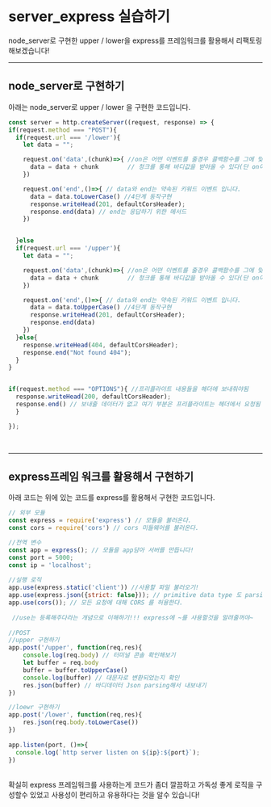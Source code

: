 # server_express 실습하기
node_server로 구현한 upper / lower을 express를 프레임워크를 활용해서 리팩토링 해보겠습니다!
<br />

---

## node_server로 구현하기
아래는 node_server로 upper / lower 을 구현한 코드입니다. 
<br />

```js
const server = http.createServer((request, response) => {
if(request.method === "POST"){
  if(request.url === '/lower'){
    let data = "";

    request.on('data',(chunk)=>{ //on은 어떤 이벤트를 줄경우 콜백함수를 그에 맞춰 실행하는 메서드
      data = data + chunk        // 청크를 통해 바디값을 받아올 수 있다(단 on이라는 데이터 키워드를 넣어야 됨)
    })

    request.on('end',()=>{ // data와 end는 약속된 키워드 이벤트 입니다.
      data = data.toLowerCase() //4단계 동작구현
      response.writeHead(201, defaultCorsHeader);
      response.end(data) // end는 응답하기 위한 메서드
    })


  }else 
  if(request.url === '/upper'){
    let data = "";

    request.on('data',(chunk)=>{ //on은 어떤 이벤트를 줄경우 콜백함수를 그에 맞춰 실행하는 메서드
      data = data + chunk        // 청크를 통해 바디값을 받아올 수 있다(단 on이라는 데이터 키워드를 넣어야 됨)
    })

    request.on('end',()=>{ // data와 end는 약속된 키워드 이벤트 입니다.
      data = data.toUpperCase() //4단계 동작구현
      response.writeHead(201, defaultCorsHeader);
      response.end(data)
    })
  }else{
    response.writeHead(404, defaultCorsHeader);
    response.end("Not found 404");
  }
}


if(request.method === "OPTIONS"){ //프리플라이트 내용들을 해더에 보내줘야됨 
  response.writeHead(200, defaultCorsHeader);
  response.end() // 보내줄 데이터가 없고 여기 부분은 프리플라이트는 헤더에서 요청됨
  }

});
```
<br />

---

## express프레임 워크를 활용해서 구현하기
아래 코드는 위에 있는 코드를 express를 활용해서 구현한 코드입니다.
<br />

```js
// 외부 모듈
const express = require('express') // 모듈을 불러온다.
const cors = require('cors') // cors 미들웨어를 불러온다.

//전역 변수
const app = express(); // 모듈을 app담아 서버를 만듭니다!
const port = 5000;
const ip = 'localhost';
 
//실행 로직
app.use(express.static('client')) //사용할 파일 불러오기!
app.use(express.json({strict: false})); // primitive data type 도 parsing 해주도록 설정
app.use(cors()); // 모든 요청에 대해 CORS 를 허용한다.
 
 //use는 등록해주다라는 개념으로 이해하기!!! express에 ~를 사용할것을 알려줄꺼야~
 
//POST 
//upper 구현하기
app.post('/upper', function(req,res){
    console.log(req.body) // 터미널 콘솔 확인해보기 
    let buffer = req.body 
    buffer = buffer.toUpperCase()
    console.log(buffer) // 대문자로 변환되었는지 확인
    res.json(buffer) // 바디데이터 Json parsing해서 내보내기
})

//loewr 구현하기
app.post('/lower', function(req,res){
    res.json(req.body.toLowerCase())
})
 
app.listen(port, ()=>{
  console.log(`http server listen on ${ip}:${port}`);
})
```
<br />
확실히 express 프레임워크를 사용하는게 코드가 좀더 깔끔하고 가독성 좋게 로직을 구성할수 있었고 사용성이 편리하고 유용하다는 것을 알수 있습니다!